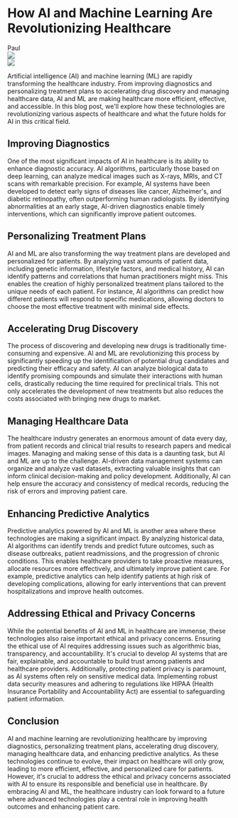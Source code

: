 

# How AI and Machine Learning Are Revolutionizing Healthcare

<div class="writerName"> 
Paul
</div>

<div class="writerImage"> 
<img src="http://192.168.56.1:3000/images/IMG_20240531_175249_549~2.jpg">
</div>

<div class="BlogThumbnail"> 
<img src="http://192.168.56.1:3000/images/IMG_20240531_175249_549~2.jpg">
</div>

Artificial intelligence (AI) and machine learning (ML) are rapidly transforming the healthcare industry. From improving diagnostics and personalizing treatment plans to accelerating drug discovery and managing healthcare data, AI and ML are making healthcare more efficient, effective, and accessible. In this blog post, we'll explore how these technologies are revolutionizing various aspects of healthcare and what the future holds for AI in this critical field.

## Improving Diagnostics

One of the most significant impacts of AI in healthcare is its ability to enhance diagnostic accuracy. AI algorithms, particularly those based on deep learning, can analyze medical images such as X-rays, MRIs, and CT scans with remarkable precision. For example, AI systems have been developed to detect early signs of diseases like cancer, Alzheimer's, and diabetic retinopathy, often outperforming human radiologists. By identifying abnormalities at an early stage, AI-driven diagnostics enable timely interventions, which can significantly improve patient outcomes.

## Personalizing Treatment Plans

AI and ML are also transforming the way treatment plans are developed and personalized for patients. By analyzing vast amounts of patient data, including genetic information, lifestyle factors, and medical history, AI can identify patterns and correlations that human practitioners might miss. This enables the creation of highly personalized treatment plans tailored to the unique needs of each patient. For instance, AI algorithms can predict how different patients will respond to specific medications, allowing doctors to choose the most effective treatment with minimal side effects.

## Accelerating Drug Discovery

The process of discovering and developing new drugs is traditionally time-consuming and expensive. AI and ML are revolutionizing this process by significantly speeding up the identification of potential drug candidates and predicting their efficacy and safety. AI can analyze biological data to identify promising compounds and simulate their interactions with human cells, drastically reducing the time required for preclinical trials. This not only accelerates the development of new treatments but also reduces the costs associated with bringing new drugs to market.

## Managing Healthcare Data

The healthcare industry generates an enormous amount of data every day, from patient records and clinical trial results to research papers and medical images. Managing and making sense of this data is a daunting task, but AI and ML are up to the challenge. AI-driven data management systems can organize and analyze vast datasets, extracting valuable insights that can inform clinical decision-making and policy development. Additionally, AI can help ensure the accuracy and consistency of medical records, reducing the risk of errors and improving patient care.

## Enhancing Predictive Analytics

Predictive analytics powered by AI and ML is another area where these technologies are making a significant impact. By analyzing historical data, AI algorithms can identify trends and predict future outcomes, such as disease outbreaks, patient readmissions, and the progression of chronic conditions. This enables healthcare providers to take proactive measures, allocate resources more effectively, and ultimately improve patient care. For example, predictive analytics can help identify patients at high risk of developing complications, allowing for early interventions that can prevent hospitalizations and improve health outcomes.

## Addressing Ethical and Privacy Concerns

While the potential benefits of AI and ML in healthcare are immense, these technologies also raise important ethical and privacy concerns. Ensuring the ethical use of AI requires addressing issues such as algorithmic bias, transparency, and accountability. It's crucial to develop AI systems that are fair, explainable, and accountable to build trust among patients and healthcare providers. Additionally, protecting patient privacy is paramount, as AI systems often rely on sensitive medical data. Implementing robust data security measures and adhering to regulations like HIPAA (Health Insurance Portability and Accountability Act) are essential to safeguarding patient information.

## Conclusion

AI and machine learning are revolutionizing healthcare by improving diagnostics, personalizing treatment plans, accelerating drug discovery, managing healthcare data, and enhancing predictive analytics. As these technologies continue to evolve, their impact on healthcare will only grow, leading to more efficient, effective, and personalized care for patients. However, it's crucial to address the ethical and privacy concerns associated with AI to ensure its responsible and beneficial use in healthcare. By embracing AI and ML, the healthcare industry can look forward to a future where advanced technologies play a central role in improving health outcomes and enhancing patient care.